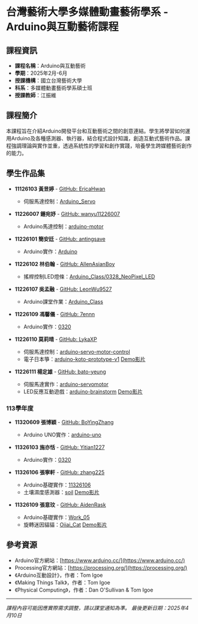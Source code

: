 # 台灣藝術大學多媒體動畫藝術學系 - Arduino與互動藝術課程

## 課程資訊
- **課程名稱**：Arduino與互動藝術
- **學期**：2025年2月-6月
- **授課機構**：國立台灣藝術大學
- **科系**：多媒體動畫藝術學系碩士班
- **授課教師**：江振維


## 課程簡介
本課程旨在介紹Arduino開發平台和互動藝術之間的創意連結。學生將學習如何運用Arduino及各種感測器、執行器，結合程式設計知識，創造互動式藝術作品。課程強調理論與實作並重，透過系統性的學習和創作實踐，培養學生跨媒體藝術創作的能力。



## 學生作品集
- **11126103 黃昱婷** - [GitHub: EricaHwan](https://github.com/EricaHwan)
  - 伺服馬達控制：[Arduino_Servo](https://github.com/EricaHwan/Arduino_Servo)

- **11226007 鍾宛妤** - [GitHub: wanyu11226007](https://github.com/wanyu11226007)
  - Arduino馬達控制：[arduino-motor](https://github.com/wanyu11226007/arduino-motor)
  
- **11226101 簡安廷** - [GitHub: antingsave](https://github.com/antingsave)
  - Arduino實作：[Arduino](https://github.com/antingsave/Arduino)
  
- **11226102 林伯翰** - [GitHub: AllenAsianBoy](https://github.com/AllenAsianBoy)
  - 搖桿控制LED燈條：[Arduino_Class/0328_NeoPixel_LED](https://github.com/AllenAsianBoy/Arduino_Class/tree/096fa33701edefad025d4d9dc4c48803843c44db/0328_NeoPixel_LED)
  
- **11226107 吳孟融** - [GitHub: LeonWu9527](https://github.com/LeonWu9527)
  - Arduino課堂作業：[Arduino_Class](https://github.com/LeonWu9527/Arduino_Class.git)
  
- **11226109 馮馨儀** - [GitHub: 7ennn](https://github.com/7ennn)
  - Arduino實作：[0320](https://github.com/7ennn/0320)
  
- **11226110 莫莉晴** - [GitHub: LykaXP](https://github.com/LykaXP)
  - 伺服馬達控制：[arduino-servo-motor-control](https://github.com/LykaXP/arduino-servo-motor-control)
  - 電子日本箏：[arduino-koto-prototype-v1](https://github.com/LykaXP/arduino-koto-prototype-v1) [Demo影片](https://youtube.com/shorts/yy7iB3WY0-4)
  
- **11226111 楊定雄** - [GitHub: bato-yeung](https://github.com/bato-yeung)
  - 伺服馬達實作：[arduino-servomotor](https://github.com/bato-yeung/arduino-servomotor)
  - LED反應互動遊戲：[arduino-brainstorm](https://github.com/bato-yeung/arduino-brainstorm) [Demo影片](https://www.youtube.com/shorts/ZwI1-EiM5uY)

### 113學年度
- **11320609 張博穎** - [GitHub: BoYingZhang](https://github.com/BoYingZhang)
  - Arduino UNO實作：[arduino-uno](https://github.com/BoYingZhang/arduino-uno)
  
- **11326103 施亦恬** - [GitHub: Yitian1227](https://github.com/Yitian1227)
  - Arduino實作：[0320](https://github.com/Yitian1227/0320.git)
  
- **11326106 張寧軒** - [GitHub: zhang225](https://github.com/zhang225)
  - Arduino基礎實作：[11326106](https://github.com/zhang225/11326106)
  - 土壤濕度感測器：[soil](https://github.com/zhang225/soil) [Demo影片](https://youtu.be/1OfKOtrYONE)
  
- **11326109 張意玟** - [GitHub: AidenRask](https://github.com/AidenRask)
  - Arduino基礎實作：[Work_05](https://github.com/AidenRask/Work_05/tree/main)
  - 旋轉迷因貓貓：[Oiiai_Cat](https://github.com/AidenRask/Oiiai_Cat) [Demo影片](https://youtu.be/ocnU_4ZAqn4)

## 參考資源
- Arduino官方網站：[https://www.arduino.cc/](https://www.arduino.cc/)
- Processing官方網站：[https://processing.org/](https://processing.org/)
- 《Arduino互動設計》，作者：Tom Igoe
- 《Making Things Talk》，作者：Tom Igoe
- 《Physical Computing》，作者：Dan O'Sullivan & Tom Igoe



---

*課程內容可能因應實際需求調整，請以課堂通知為準。*
*最後更新日期：2025年4月10日*
